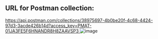 ## URL for Postman collection:
[https://api.postman.com/collections/38975697-4b0be20f-4c68-4424-97d3-3acde426b14d?access_key=PMAT-01JA3FE5F6HNANDR8H8ZAAVSP3
](https://web.postman.co/workspace/85d23da0-e31a-4d3a-8653-f54319cce586/request/38975697-c1433391-2610-4f71-ab00-88f496ce5894)
![image](https://github.com/user-attachments/assets/c0eddee6-ca95-4cc8-82db-b60393ed7f0b)
